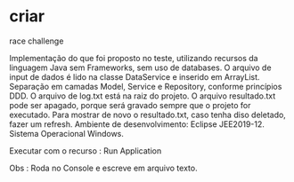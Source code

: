 # criar
race challenge

Implementação do que foi proposto no teste, utilizando recursos da linguagem Java sem Frameworks, sem uso de databases. 
O arquivo de input de dados é lido na classe DataService e inserido em ArrayList.
Separação em camadas Model, Service e Repository, conforme princípios DDD.
O arquivo de log.txt está na raiz do projeto.
O arquivo resultado.txt pode ser apagado, porque será gravado sempre que o projeto for executado.
Para mostrar de novo o resultado.txt, caso tenha diso deletado, fazer um refresh.
Ambiente de desenvolvimento:
 Eclipse JEE2019-12.
 Sistema Operacional Windows.

Executar com o recurso : Run Application

Obs : Roda no Console e escreve em arquivo texto.
